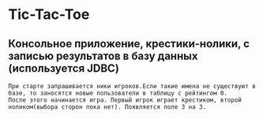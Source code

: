 # Tic-Tac-Toe
## Консольное приложение, крестики-нолики, с записью результатов в базу данных (используется JDBC)
```
При старте запрашивается ники игроков.Если такие имена не существуют в базе, то заносятся новые пользователи в таблицу с рейтингом 0.
После этого начинается игра. Первый игрок играет крестиком, второй ноликом(выбора сторон пока нет). Появляется поле 3 на 3.
